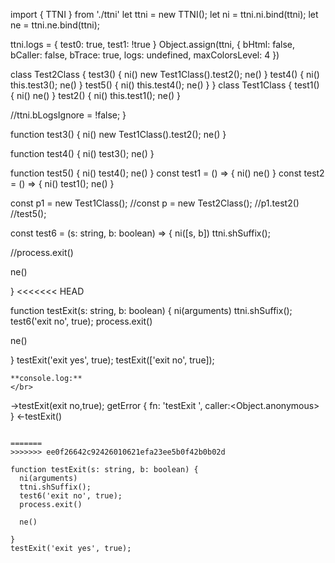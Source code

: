import { TTNI } from './ttni'
let ttni = new TTNI();
let ni = ttni.ni.bind(ttni);
let ne = ttni.ne.bind(ttni);


ttni.logs = { test0: true, test1: !true }
Object.assign(ttni, { bHtml: false, bCaller: false, bTrace: true, logs: undefined, maxColorsLevel: 4 })

class Test2Class {
  test3() {
    ni()
    new Test1Class().test2();
    ne()
  }
  test4() {
    ni()
    this.test3();
    ne()
  }
  test5() {
    ni()
    this.test4();
    ne()
  }
}
class Test1Class {
  test1() {
    ni()
    ne()
  }
  test2() {
    ni()
    this.test1();
    ne()
  }

  //ttni.bLogsIgnore = !false;
}

function test3() {
  ni()
  new Test1Class().test2();
  ne()
}

function test4() {
  ni()
  test3();
  ne()
}

function test5() {
  ni()
  test4();
  ne()
}
const test1 = () => {
  ni()
  ne()
}
const test2 = () => {
  ni()
  test1();
  ne()
}

const p1 = new Test1Class();
//const p = new Test2Class();
//p1.test2()
//test5();


const test6 = (s: string, b: boolean) => {
  ni([s, b])
  ttni.shSuffix();

  //process.exit()

  ne()

}
<<<<<<< HEAD

function testExit(s: string, b: boolean) {
  ni(arguments)
  ttni.shSuffix();
  test6('exit no', true);
  process.exit()

  ne()

}
testExit('exit yes', true);
testExit(['exit no', true]);
```
**console.log:**
</br>
```
->testExit(exit no,true);
getError { fn: 'testExit ', caller:<Object.anonymous> }
<-testExit()
```
               
=======
>>>>>>> ee0f26642c92426010621efa23ee5b0f42b0b02d

function testExit(s: string, b: boolean) {
  ni(arguments)
  ttni.shSuffix();
  test6('exit no', true);
  process.exit()

  ne()

}
testExit('exit yes', true);

